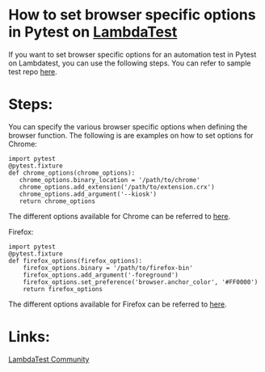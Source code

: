 # How to set browser specific options in Pytest on [LambdaTest](https://www.lambdatest.com/?utm_source=github&utm_medium=repo&utm_campaign=Pytest-browser-options)

If you want to set browser specific options for an automation test in Pytest on Lambdatest, you can use the following steps. You can refer to sample test repo [here](https://github.com/LambdaTest/pytest-selenium-sample).

# Steps:

You can specify the various browser specific options when defining the browser function. The following is are examples on how to set options for Chrome:

 ```
import pytest
@pytest.fixture
def chrome_options(chrome_options):
    chrome_options.binary_location = '/path/to/chrome'
    chrome_options.add_extension('/path/to/extension.crx')
    chrome_options.add_argument('--kiosk')
    return chrome_options
 ```
The different options available for Chrome can be referred to [here](https://seleniumhq.github.io/selenium/docs/api/py/webdriver_chrome/selenium.webdriver.chrome.options.html).

Firefox:

```
import pytest
@pytest.fixture
def firefox_options(firefox_options):
    firefox_options.binary = '/path/to/firefox-bin'
    firefox_options.add_argument('-foreground')
    firefox_options.set_preference('browser.anchor_color', '#FF0000')
    return firefox_options
```
The different options available for Firefox can be referred to [here](https://seleniumhq.github.io/selenium/docs/api/py/webdriver_firefox/selenium.webdriver.firefox.options.html).

# Links:

[LambdaTest Community](http://community.lambdatest.com/)

